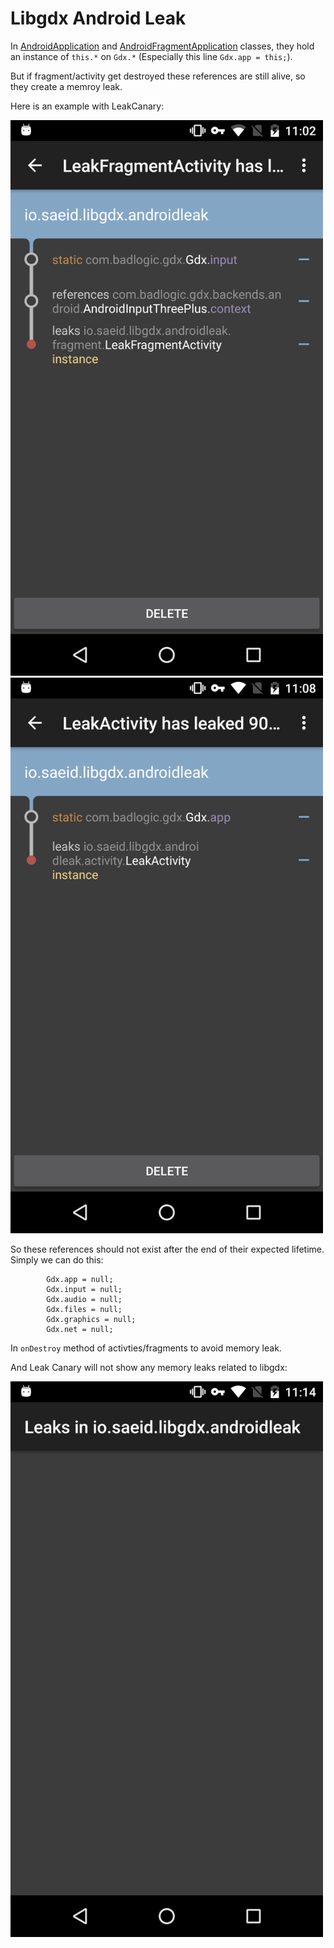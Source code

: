 # Libgdx Android Leak
In [AndroidApplication] and [AndroidFragmentApplication] classes, they hold an instance of `this.*` on `Gdx.*` (Especially this line `Gdx.app = this;`).

But if fragment/activity get destroyed these references are still alive, so they create a memroy leak.

Here is an example with LeakCanary:

<img src="https://github.com/SaeedMasoumi/libgdx-android-leak/blob/master/images/fragment-leak.png" width="500">

<img src="https://github.com/SaeedMasoumi/libgdx-android-leak/blob/master/images/activity-leak.png" width="500">
 
So these references should not exist after the end of their expected lifetime. Simply we can do this:
``` 
        Gdx.app = null;
        Gdx.input = null;
        Gdx.audio = null;
        Gdx.files = null;
        Gdx.graphics = null;
        Gdx.net = null;
```
In `onDestroy` method of activties/fragments to avoid memory leak. 

And Leak Canary will not show any memory leaks related to libgdx:

<img src="https://github.com/SaeedMasoumi/libgdx-android-leak/blob/master/images/no-leak.png" width="500">

[AndroidFragmentApplication]: <https://github.com/libgdx/libgdx/blob/master/backends/gdx-backend-android/src/com/badlogic/gdx/backends/android/AndroidFragmentApplication.java#L234>
[AndroidApplication]: <https://github.com/libgdx/libgdx/blob/master/backends/gdx-backend-android/src/com/badlogic/gdx/backends/android/AndroidApplication.java#L287>
